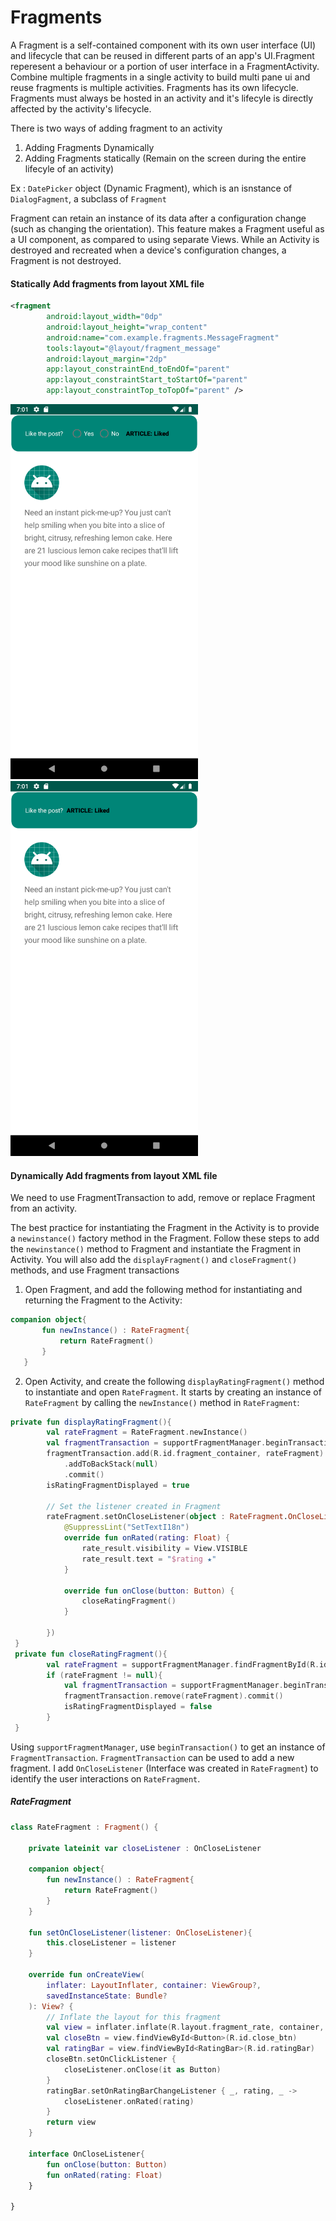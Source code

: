 # Fragments
A Fragment is a self-contained component with its own user interface (UI) and lifecycle that can be reused in different parts of an app's UI.Fragment reperesent a behaviour or a portion of user interface in a FragmentActivity. Combine multiple fragments in a single activity to build multi pane ui and reuse fragments is multiple activities. Fragments has its own lifecycle. Fragments must always be hosted in an activity and it's lifecyle is directly affected by the activity's lifecycle. 

There is two ways of adding fragment to an activity
 1. Adding Fragments Dynamically
 2. Adding Fragments statically (Remain on the screen during the entire lifecyle of an activity)

Ex : `DatePicker` object (Dynamic Fragment), which is an isnstance of `DialogFagment`, a subclass of `Fragment`

 Fragment can retain an instance of its data after a configuration change (such as changing the orientation). This feature makes a Fragment useful as a UI component, as compared to using separate Views. While an Activity is destroyed and recreated when a device's configuration changes, a Fragment is not destroyed.

<h4>Statically Add fragments from layout XML file</h4>

```XML
<fragment
        android:layout_width="0dp"
        android:layout_height="wrap_content"
        android:name="com.example.fragments.MessageFragment"
        tools:layout="@layout/fragment_message"
        android:layout_margin="2dp"
        app:layout_constraintEnd_toEndOf="parent"
        app:layout_constraintStart_toStartOf="parent"
        app:layout_constraintTop_toTopOf="parent" />
```
<img src="https://github.com/Pasan99/Fragments/blob/master/FragmentScreenshots/ArticalBeforeLike.png" width="300">     <img src="https://github.com/Pasan99/Fragments/blob/master/FragmentScreenshots/ArticleAfterLike.png" width="300">

<h4>Dynamically Add fragments from layout XML file</h4>
We need to use FragmentTransaction to add, remove or replace Fragment from an activity.

The best practice for instantiating the Fragment in the Activity is to provide a `newinstance()` factory method in the Fragment. Follow these steps to add the `newinstance()` method to Fragment and instantiate the Fragment in Activity. You will also add the `displayFragment()` and `closeFragment()` methods, and use Fragment transactions

 1. Open Fragment, and add the following method for instantiating and returning the Fragment to the Activity:
 ```kotlin
 companion object{
        fun newInstance() : RateFragment{
            return RateFragment()
        }
    }
```
 2. Open Activity, and create the following `displayRatingFragment()` method to instantiate and open `RateFragment`. It starts by creating an instance of `RateFragment` by calling the `newInstance()` method in `RateFragment`:
```kotlin
private fun displayRatingFragment(){
        val rateFragment = RateFragment.newInstance()
        val fragmentTransaction = supportFragmentManager.beginTransaction()
        fragmentTransaction.add(R.id.fragment_container, rateFragment)
            .addToBackStack(null)
            .commit()
        isRatingFragmentDisplayed = true
        
        // Set the listener created in Fragment
        rateFragment.setOnCloseListener(object : RateFragment.OnCloseListener{
            @SuppressLint("SetTextI18n")
            override fun onRated(rating: Float) {
                rate_result.visibility = View.VISIBLE
                rate_result.text = "$rating ★"
            }

            override fun onClose(button: Button) {
                closeRatingFragment()
            }

        })
 }
 private fun closeRatingFragment(){
        val rateFragment = supportFragmentManager.findFragmentById(R.id.fragment_container)
        if (rateFragment != null){
            val fragmentTransaction = supportFragmentManager.beginTransaction()
            fragmentTransaction.remove(rateFragment).commit()
            isRatingFragmentDisplayed = false
        }
 }
 ```
Using `supportFragmentManager`, use `beginTransaction()` to get an instance of `FragmentTransaction`. `FragmentTransaction` can be used to add a new fragment. I add `OnCloseListener` (Interface was created in `RateFragment`) to identify the user interactions on `RateFragment`.

<h5>RateFragment</h5>

```kotlin
class RateFragment : Fragment() {

    private lateinit var closeListener : OnCloseListener

    companion object{
        fun newInstance() : RateFragment{
            return RateFragment()
        }
    }

    fun setOnCloseListener(listener: OnCloseListener){
        this.closeListener = listener
    }

    override fun onCreateView(
        inflater: LayoutInflater, container: ViewGroup?,
        savedInstanceState: Bundle?
    ): View? {
        // Inflate the layout for this fragment
        val view = inflater.inflate(R.layout.fragment_rate, container, false)
        val closeBtn = view.findViewById<Button>(R.id.close_btn)
        val ratingBar = view.findViewById<RatingBar>(R.id.ratingBar)
        closeBtn.setOnClickListener {
            closeListener.onClose(it as Button)
        }
        ratingBar.setOnRatingBarChangeListener { _, rating, _ ->
            closeListener.onRated(rating)
        }
        return view
    }

    interface OnCloseListener{
        fun onClose(button: Button)
        fun onRated(rating: Float)
    }

}
```
 
